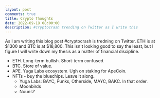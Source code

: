 ```yaml
---
layout: post
comments: true
title: Crypto Thoughts
date: 2022-09-18 08:00:00
description: #cryptocrash trending on Twitter as I write this
---
```


As I am writing this blog post \#cryptocrash is tredning on Twitter. ETH is at $1300 and BTC is at $18,800. This isn't looking good to say the least, but I figure I will write down my thesis as a matter of financial discipline.

- ETH. Long-term bullish. Short-term confused.
- BTC. Store of value.
- APE. Yuga Labs ecosystem. Ugh on staking for ApeCoin.
- NFTs - buy the bluechips. Leave it along.
  - Yuga Labs: BAYC, Punks, Otherside, MAYC, BAKC. In that order.
  - Moonbirds
  - Nouns?
